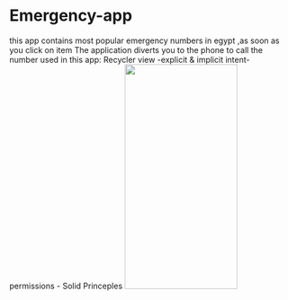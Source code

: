 # Emergency-app
this app contains most popular emergency numbers in egypt ,as soon as you click on item The application diverts you to the phone to call the number
used in this app:
Recycler view -explicit & implicit intent- permissions - Solid Princeples
<img src="![screen1](https://user-images.githubusercontent.com/114820994/194713510-90b92301-5112-4094-a01d-3887e12b54cc.jpg)
" width="200" height="400" />
 

